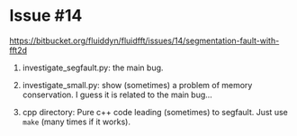 # Issue #14

https://bitbucket.org/fluiddyn/fluidfft/issues/14/segmentation-fault-with-fft2d

1. investigate_segfault.py: the main bug.

2. investigate_small.py: show (sometimes) a problem of memory conservation. I
   guess it is related to the main bug...

3. cpp directory: Pure c++ code leading (sometimes) to segfault. Just use `make`
   (many times if it works).
